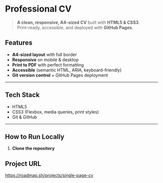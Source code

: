 # Professional CV 

> **A clean, responsive, A4-sized CV** built with **HTML5 & CSS3**.  
> Print-ready, accessible, and deployed with **GitHub Pages**.




## Features

- **A4-sized layout** with full border  
- **Responsive** on mobile & desktop  
- **Print to PDF** with perfect formatting  
- **Accessible** (semantic HTML, ARIA, keyboard-friendly)  
- **Git version control** + GitHub Pages deployment  

---

## Tech Stack

- HTML5
- CSS3 (Flexbox, media queries, print styles)
- Git & GitHub


---

## How to Run Locally

1. **Clone the repository**
   
  
## Project URL
https://roadmap.sh/projects/single-page-cv
